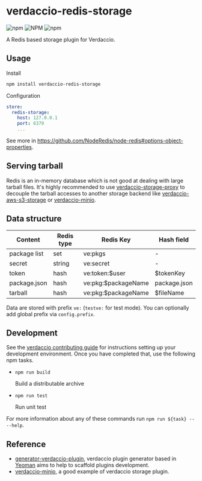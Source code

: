 # verdaccio-redis-storage

![npm](https://img.shields.io/npm/v/verdaccio-redis-storage) ![NPM](https://img.shields.io/npm/l/verdaccio-redis-storage) ![npm](https://img.shields.io/npm/dm/verdaccio-redis-storage)

A Redis based storage plugin for Verdaccio.

## Usage

Install

```bash
npm install verdaccio-redis-storage
```

Configuration

```yaml
store:
  redis-storage:
    host: 127.0.0.1
    port: 6379
    ...
```

See more in https://github.com/NodeRedis/node-redis#options-object-properties.

## Serving tarball

Redis is an in-memory database which is not good at dealing with large tarball files. It's highly recommended to use [verdaccio-storage-proxy](https://github.com/openupm/verdaccio-storage-proxy) to decouple the tarball accesses to another storage backend like [verdaccio-aws-s3-storage](https://github.com/verdaccio/monorepo/tree/master/plugins/aws-s3-storage) or [verdaccio-minio](https://github.com/barolab/verdaccio-minio).

## Data structure

| Content      | Redis type | Redis Key           | Hash field   |
|--------------|------------|---------------------|--------------|
| package list | set        | ve:pkgs             | -            |
| secret       | string     | ve:secret           | -            |
| token        | hash       | ve:token:$user      | $tokenKey    |
| package.json | hash       | ve:pkg:$packageName | package.json |
| tarball      | hash       | ve:pkg:$packageName | $fileName    |

Data are stored with prefix `ve:` (`testve:` for test mode). You can optionally add global prefix via `config.prefix`.

## Development

See the [verdaccio contributing guide](https://github.com/verdaccio/verdaccio/blob/master/CONTRIBUTING.md) for instructions setting up your development environment.
Once you have completed that, use the following npm tasks.

  - `npm run build`

    Build a distributable archive

  - `npm run test`

    Run unit test

For more information about any of these commands run `npm run ${task} -- --help`.

## Reference

- [generator-verdaccio-plugin](https://github.com/verdaccio/generator-verdaccio-plugin), verdaccio plugin generator based in [Yeoman](http://yeoman.io/) aims to help to scaffold plugins development.
- [verdaccio-minio](https://github.com/barolab/verdaccio-minio), a good example of verdaccio storage plugin.
